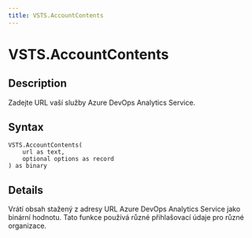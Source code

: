 ```yaml
---
title: VSTS.AccountContents
---
```


# VSTS.AccountContents


## Description

Zadejte URL vaší služby Azure DevOps Analytics Service.


## Syntax

```powerquery
VSTS.AccountContents(
    url as text,
    optional options as record
) as binary
```


## Details

Vrátí obsah stažený z adresy URL Azure DevOps Analytics Service jako binární hodnotu. Tato funkce používá různé přihlašovací údaje pro různé organizace.


